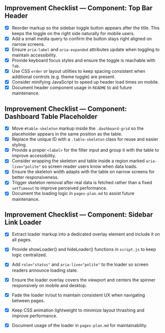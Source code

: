 ## Improvement Checklist — Component: Top Bar Header
- [x] Reorder markup so the sidebar toggle button appears after the title. This keeps the toggle on the right side naturally for mobile users.
- [x] Add a small media query to confirm the button stays right aligned on narrow screens.
- [x] Ensure `aria-label` and `aria-expanded` attributes update when toggling to maintain accessibility.
- [x] Provide keyboard focus styles and ensure the toggle is reachable with `Tab`.
- [x] Use CSS `order` or layout utilities to keep spacing consistent when additional controls (e.g. theme toggle) are present.
- [x] Consider minifying JavaScript to speed up header load times on mobile.
- [x] Document header component usage in `README` to aid future maintenance.

## Improvement Checklist — Component: Dashboard Table Placeholder
- [x] Move `#table-skeleton` markup inside the `.dashboard-grid` so the placeholder appears in the same position as the table.
- [x] Replace the unique ID with a `.table-skeleton` class for reuse and easier styling.
- [x] Provide a proper `<label>` for the filter input and group it with the table to improve accessibility.
- [x] Consider wrapping the skeleton and table inside a region marked `aria-live="polite"` so screen reader users know when data loads.
- [x] Ensure the skeleton width adapts with the table on narrow screens for better responsiveness.
- [x] Trigger skeleton removal after real data is fetched rather than a fixed `setTimeout` to improve perceived performance.
- [x] Document the loading logic in `pages-plan.md` to assist future maintenance.

## Improvement Checklist — Component: Sidebar Link Loader
- [x] Extract loader markup into a dedicated overlay element and include it on all pages.
- [x] Provide showLoader() and hideLoader() functions in `script.js` to keep logic centralized.
- [x] Add `role="status"` and `aria-live="polite"` to the loader so screen readers announce loading state.
- [x] Ensure the loader overlay covers the viewport and centers the spinner responsively on mobile and desktop.
- [x] Fade the loader in/out to maintain consistent UX when navigating between pages.
- [x] Keep CSS animation lightweight to minimize layout thrashing and improve performance.
- [x] Document usage of the loader in `pages-plan.md` for maintainability.


